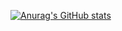 [![Anurag's GitHub stats](https://github-readme-stats.vercel.app/api?username=renliangyu857&show_icons=true&theme=radical)](https://github.com/anuraghazra/github-readme-stats)
